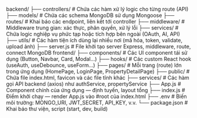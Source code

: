 backend/
├── controllers/   # Chứa các hàm xử lý logic cho từng route (API)
├── models/        # Chứa các schema MongoDB sử dụng Mongoose
├── routes/        # Khai báo các endpoint, liên kết tới controller
├── middleware/    # Middleware trung gian: xác thực, phân quyền, xử lý lỗi
├── services/      # Chứa logic nghiệp vụ phức tạp hoặc tích hợp bên ngoài (OAuth, AI, API)
├── utils/         # Các hàm tiện ích dùng lại nhiều nơi (mã hóa, token, validate, upload ảnh)
├── server.js      # File khởi tạo server Express, middleware, route, connect MongoDB
frontend/
├── components/   # Các UI component tái sử dụng (Button, Navbar, Card, Modal...)
├── hooks/        # Các custom React hook (useAuth, useDebounce, useForm...)
├── pages/        # Mỗi trang (route) lớn trong ứng dụng (HomePage, LoginPage, PropertyDetailPage)
├── public/       # Chứa file index.html, favicon và các file tĩnh khác
├── services/     # Các hàm gọi API backend (axios) như authService, propertyService
├── App.js        # Component chính của ứng dụng — định tuyến, layout tổng
├── index.js      # Điểm khởi chạy — render App.js vào #root của index.html
├── .env           # Biến môi trường: MONGO_URI, JWT_SECRET, API_KEY, v.v.
└── package.json   # Khai báo thư viện, script (start, dev, build)
